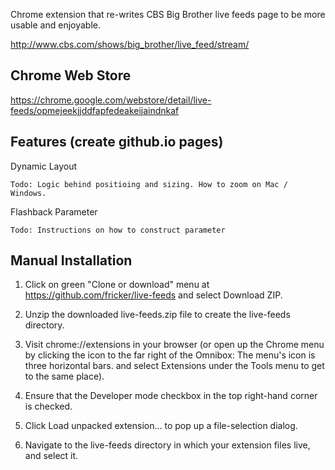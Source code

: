 Chrome extension that re-writes CBS Big Brother live feeds page to be more usable and enjoyable.

http://www.cbs.com/shows/big_brother/live_feed/stream/

Chrome Web Store
----------------

https://chrome.google.com/webstore/detail/live-feeds/opmejeekjjddfapfedeakeijaindnkaf

Features (create github.io pages)
--------

Dynamic Layout

	Todo: Logic behind positioing and sizing. How to zoom on Mac / Windows.

Flashback Parameter

	Todo: Instructions on how to construct parameter

Manual Installation
-------------------

1) Click on green "Clone or download" menu at https://github.com/fricker/live-feeds and select Download ZIP.

2) Unzip the downloaded live-feeds.zip file to create the live-feeds directory.

3) Visit chrome://extensions in your browser (or open up the Chrome menu by clicking the icon to the far right of the Omnibox:  The menu's icon is three horizontal bars. and select Extensions under the Tools menu to get to the same place).

4) Ensure that the Developer mode checkbox in the top right-hand corner is checked.

5) Click Load unpacked extension… to pop up a file-selection dialog.

6) Navigate to the live-feeds directory in which your extension files live, and select it.
